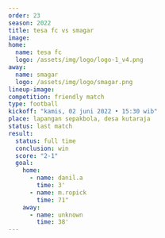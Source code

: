 ```yaml
---
order: 23
season: 2022
title: tesa fc vs smagar
image: 
home:
  name: tesa fc
  logo: /assets/img/logo/logo-1_v4.png
away:
  name: smagar
  logo: /assets/img/logo/smagar.png
lineup-image:
competition: friendly match
type: football
kickoff: "kamis, 02 juni 2022 • 15:30 wib"
place: lapangan sepakbola, desa kutaraja
status: last match
result: 
  status: full time
  conclusion: win
  score: "2-1"
  goal: 
    home:
      - name: danil.a
        time: 3'
      - name: m.ropick
        time: 71"
    away:
      - name: unknown
        time: 38'
---
```

